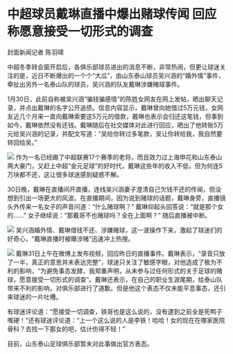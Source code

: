 # 中超球员戴琳直播中爆出赌球传闻 回应称愿意接受一切形式的调查

封面新闻记者 陈羽啸

中超冬季转会窗开启后，各俱乐部球员进出的消息不断，非常热闹，但更让球迷关注的是，近日不断爆出的一个个“大瓜”，由山东泰山球员吴兴涵的“婚外情”事件，牵扯出另外一名泰山队的球员，吴兴涵的队友戴琳涉嫌赌球事件。

1月30日，此前自称被吴兴涵“骗钱骗感情”的陈姓女网友在网上发帖，晒出聊天记录，并点出戴琳的名字公开追债。信息内容显示，戴琳曾向她借过5万元钱，女网友近几个月来一直向戴琳索要这5万元的借款，戴琳也表示会归还这笔钱，但事到如今，戴琳依然没有还钱。戴琳随后在社交媒体对此进行回应，晒出了他转账5万元给吴兴涵的记录，并配文写道：“吴给你转过多笔款，吴让你转给我，我自然要转回给吴。”

![](https://inews.gtimg.com/newsapp_bt/0/15635755861/1000)
作为一名已经踢了中超联赛17个赛季的老将，而且效力过上海申花和山东泰山两大豪门，又赶上中超“金元足球”的好时代，戴琳这些年的收入不低，但为何连5万块都不还，这让很多球迷感到疑惑不解。

30日晚，戴琳在直播间开直播，连线吴兴涵妻子澄清自己欠钱不还的传闻，但没想到引出一场更大的风波。在直播期间，因为说到赌球的话题，戴琳身旁，直播镜头外传来一名女子的声音问道：“什么赌球啊？”
戴琳仰起头回答说：“就是那个女的……” 女子继续说：“那戴哥不也赌球吗？全在上面啊？” 随后直播被中断。

![](https://inews.gtimg.com/newsapp_bt/0/15635755864/1000)
吴兴涵婚外情、戴琳借钱不还、涉嫌赌球，这一波操作下来，激起了球迷们的好奇心，“戴琳直播时被曝涉赌”迅速冲上热搜。

![](https://inews.gtimg.com/newsapp_bt/0/15635755869/1000)
戴琳31日上午在微博上发布视频，回应昨日的直播事件。戴琳表示，“录音只放了一半，真正的意思并未表达完整”，球迷只关注了敏感字眼，对他造成了极为不利的影响，“为避免事态发酵，我郑重声明，从未参与过任何形式的关于足球的赌球，愿意接受一切形式的调查”。戴琳还表示，在自己的职业生涯尾期，给泰山队带来不利的影响，对俱乐部进行了道歉。但是他这个表态不仅未能平息事态，还引来球迷的一片吐槽。

有球迷评论道：“愿接受一切调查，铁哥也是这么说的，没有逮到之前全是死鸭子嘴硬！”还有球迷评论道：“上一个这么说的人是李铁！哈哈！女的现在在哪家医院骨科？去找一下那女的吧，估计伤得不轻！”

目前，山东泰山足球俱乐部暂未对此事做出官方表态。

